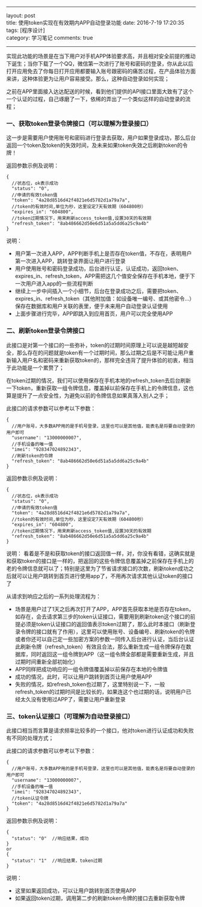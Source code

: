 ﻿---

layout: post  
title: 使用token实现在有效期内APP自动登录功能
date: 2016-7-19 17:20:35
tags: [程序设计]  
category: 学习笔记
comments: true

---

实现此功能的场景是在当下用户对手机APP体验要求高，并且相对安全前提的推动下诞生；当你下载了一个QQ，微信第一次进行了账号和密码的登录，你从此以后打开应用免去了你每日打开应用都要输入账号跟密码的痛苦过程，在产品体验方面来讲，这种体验更为让用户容易接受。那么，这种自动登录如何实现；

之前在APP里面接入达达配送的时候，看到他们提供的API接口里面大致有了这个一个认证的过程，自己琢磨了一下，依稀的弄出了一个类似这样的自动登录的流程；

### 一、获取token登录令牌接口（可以理解为登录接口）

这一步是需要用户使用账号和密码进行登录去获取，用户如果登录成功，那么后台返回一个token及token的失效时间，及未来如果token失效之后刷新token的令牌！

返回参数示例及说明：

```
{
  //状态位，ok表示成功
  "status": "0",  
  //申请的有效token值
  "token": "4a28d8516d42f4821e6d5782d1a79a7a",  
  //token的有效时间,单位为秒，这里设定7天有效期（604800秒）
  "expires_in": "604800", 
  //token过期情况下，用来刷新access_token值,设置30天的有效期
  "refresh_token": "8ab486662d50e6d51a5a5dd6a25c9a4b"  
}
```

说明：

 - 用户第一次进入APP，APP判断手机上是否存在token值，不存在，表明用户第一次进入APP，跳转登录界面让用户进行登录
 - 用户使用账号和密码登录成功，后台进行认证，认证成功，返回token、expires_in、refresh_token，APP需把这几个值安全保存在手机本地，便于下一次用户进入app的一些流程判断
 - 继续上一步中间插入一个小细节，后台在登录成功之后，需要把token、expires_in、refresh_token（其他附加值：如设备唯一编号、或其他密令...）保存在数据库和用户关联的表里，便于未来用户自动登录认证使用
 - 上面步骤进行完毕，APP即跳入到应用首页，用户可以完全使用APP

### 二、刷新token登录令牌接口
此接口是对第一个接口的一些弥补，token的过期时间原理上可以说是越短越安全，那么存在的问题就是token有一个过期时间，那么过期之后是不可能让用户重新输入用户名和密码来重新获取token的，那样完全违背了提升体验的初衷，相当于此功能是一个累赘了；

在token过期的情况，我们可以使用保存在手机本地的refresh_token去后台刷新一下token，重新获取一组令牌信息，覆盖掉以前保存在手机上的令牌信息，这也算是提升了一点安全性，为避免以前的令牌信息如果真落入别人之手；

此接口的请求参数可以参考以下参数：

```
{
  //用户账号，大多数APP用的是手机号登录，这里也可以是其他值，能表名是将要自动登录的用户即可
  "username": "13000000007", 
  //手机设备的唯一值
  "imei": "928347024892343",
  //刷新token的令牌
  "refresh_token": "8ab486662d50e6d51a5a5dd6a25c9a4b"  
}
```

返回参数示例及说明：

```
{
  //状态位，ok表示成功
  "status": "0",  
  //申请的有效token值
  "token": "4a28d8516d42f4821e6d5782d1a79a7a",  
  //token的有效时间,单位为秒，这里设定7天有效期（604800秒）
  "expires_in": "604800",  
  //token过期情况下，用来刷新access_token值,设置30天的有效期
  "refresh_token": "8ab486662d50e6d51a5a5dd6a25c9a4b"  
}
```

说明：
看着是不是和获取token的接口返回值一样，对，你没有看错，这确实就是和获取token的接口是一样的，把返回的这些令牌信息覆盖掉之前保存在手机上的老的令牌信息就可以了；特别是这里为了节省请求接口的次数，刷新token成功之后就可以让用户跳转到首页进行使用app了，不用再次请求其他认证token的接口了

从请求到响应之后的一系列处理流程为：
 

 - 场景是用户过了1天之后再次打开了APP，APP首先获取本地是否存在token，如存在，会去请求第三步的token认证接口，需要用到刷新token这个接口的前提必须是token认证接口的返回值表示token过期了，那么此时本接口（刷新登录令牌的接口就有了作用），这里可以使用账号、设备编号、刷新token的令牌或者你还可以自己定一些加密方案的参数一同传入后台进行认证，当后台认证此刷新令牌（refresh_token）有效且合法，那么重新生成一组令牌保存在数据库，同时返回这一组令牌到APP（这一组令牌全部都是需要重新生成，并且过期时间重新全部初始化）
 - APP同样把成功响应的一组令牌值覆盖掉以前保存在本地的令牌值
 - 成功的情况，此时，可以让用户跳转到首页让用户使用APP
 - 失败的情况，如refresh_token也过期了，这里特别说一下，一般refresh_token的过期时间是比较长的，如果连这个也过期的话，说明用户已经太久没有使用过APP了，需要让用户重新登录

### 三、token认证接口（可理解为自动登录接口）
此接口相当而言算是请求频率比较多的一个接口，他对token进行认证成功和失败有不同的处理方式；

此接口的请求参数可以参考以下参数：

```
{
  //用户账号，大多数APP用的是手机号登录，这里也可以是其他值，能表名是将要自动登录的用户即可
  "username": "13000000007",
  //手机设备的唯一值
  "imei": "928347024892343",  
  //token认证令牌
  "token": "4a28d8516d42f4821e6d5782d1a79a7a"  
}
```

返回参数示例及说明：

```
{
  "status": "0"  //响应结果，成功
}
or
{
  "status": "1"  //响应结果，token过期
}
```

说明：

 - 这里如果返回成功，可以让用户跳转到首页使用APP
 - 如果返回token过期，调用第二步的刷新token令牌的接口去重新获取令牌

